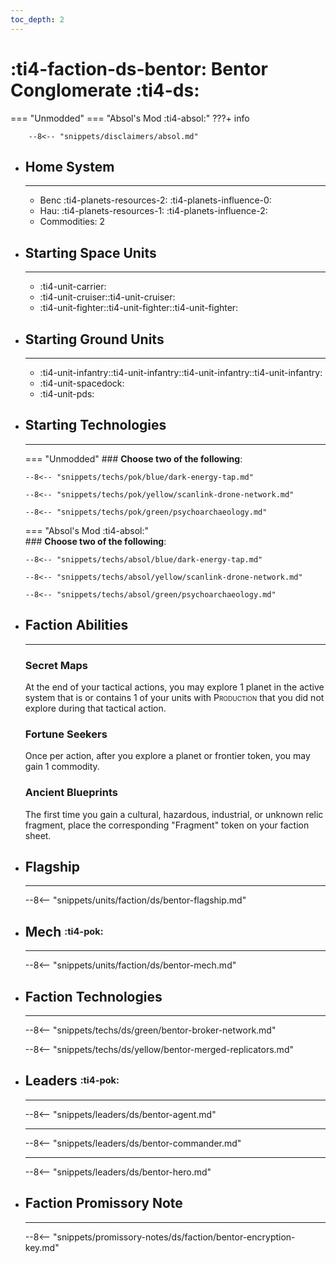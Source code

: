 ```yaml
---
toc_depth: 2
---
```


# :ti4-faction-ds-bentor: Bentor Conglomerate :ti4-ds:
=== "Unmodded"
=== "Absol's Mod :ti4-absol:" 
    ???+ info

        --8<-- "snippets/disclaimers/absol.md"

<div class="grid cards" markdown>

-   ## __Home System__

    ---

    * Benc :ti4-planets-resources-2: :ti4-planets-influence-0:
    * Hau: :ti4-planets-resources-1: :ti4-planets-influence-2:
    * Commodities: 2

</div>

<div class="grid cards" markdown>

-   ## __Starting Space Units__

    ---

    * :ti4-unit-carrier:
    * :ti4-unit-cruiser::ti4-unit-cruiser:
    * :ti4-unit-fighter::ti4-unit-fighter::ti4-unit-fighter:

-   ## __Starting Ground Units__

    ---

    * :ti4-unit-infantry::ti4-unit-infantry::ti4-unit-infantry::ti4-unit-infantry:
    * :ti4-unit-spacedock:
    * :ti4-unit-pds:

-   ## __Starting Technologies__

    ---
    === "Unmodded"
        ### **Choose two of the following**:

        --8<-- "snippets/techs/pok/blue/dark-energy-tap.md"

        --8<-- "snippets/techs/pok/yellow/scanlink-drone-network.md"

        --8<-- "snippets/techs/pok/green/psychoarchaeology.md"

    === "Absol's Mod :ti4-absol:"  
        ### **Choose two of the following**:

        --8<-- "snippets/techs/absol/blue/dark-energy-tap.md"

        --8<-- "snippets/techs/absol/yellow/scanlink-drone-network.md"

        --8<-- "snippets/techs/absol/green/psychoarchaeology.md"

-   ## __Faction Abilities__

    ---
    ### **Secret Maps**
    
    At the end of your tactical actions, you may explore 1 planet in the active system that is or contains 1 of your units with <span style="font-variant:small-caps;">Production</span> that you did not explore during that tactical action.

    ### **Fortune Seekers**
    
    Once per action, after you explore a planet or frontier token, you may gain 1 commodity.

    ### **Ancient Blueprints**
    
    The first time you gain a cultural, hazardous, industrial, or unknown relic fragment, place the corresponding "Fragment" token on your faction sheet.

-   ## __Flagship__

    ---
    --8<-- "snippets/units/faction/ds/bentor-flagship.md"

-   ## __Mech__ <sup><sub>:ti4-pok:</sub></sup>

    ---
    --8<-- "snippets/units/faction/ds/bentor-mech.md"

</div>

<div class="grid cards" markdown>

-   ## __Faction Technologies__

    ---

    --8<-- "snippets/techs/ds/green/bentor-broker-network.md"

    --8<-- "snippets/techs/ds/yellow/bentor-merged-replicators.md"


-   ## __Leaders__ <sup><sub>:ti4-pok:</sub></sup>

    ---
    
    --8<-- "snippets/leaders/ds/bentor-agent.md"

    ---

    --8<-- "snippets/leaders/ds/bentor-commander.md"

    ---

    --8<-- "snippets/leaders/ds/bentor-hero.md"

-   ## __Faction Promissory Note__

    ---
    --8<-- "snippets/promissory-notes/ds/faction/bentor-encryption-key.md"

</div>
